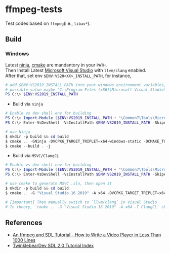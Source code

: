 # ffmpeg-tests
Test codes based on `ffmpeg`(i.e., `libav*`).       

## Build

### Windows    
Latest [ninja](https://ninja-build.org/), [cmake](https://cmake.org/) are mandantory in your `PATH`.      
Then Install Latest [Microsoft Visual Studio](https://visualstudio.microsoft.com/) with `llvm/clang` enabled.      
After that, set env `$ENV:VS20<XX>_INSTALL_PATH`, for instance,              

```PowerShell
# add $ENV:VS2019_INSTALL_PATH into your windows environment variables, 
# possible value maybe "C:\Program Files (x86)\Microsoft Visual Studio\2019\BuildTools" or "C:\Program Files (x86)\Microsoft Visual Studio\2019\Community"
PS C:\> $ENV:VS2019_INSTALL_PATH
```    

- Build via `ninja`       

```PowerShell
# Enable vs dev shell env for building
PS C:\> Import-Module ($ENV:VS2019_INSTALL_PATH + "\Common7\Tools\Microsoft.VisualStudio.DevShell.dll")
PS C:\> Enter-VsDevShell -VsInstallPath $ENV:VS2019_INSTALL_PATH -SkipAutomaticLocation -DevCmdArguments "-arch=x64 -host_arch=x64"

# use Ninja
$ mkdir -p build && cd build
$ cmake .. -GNinja -DVCPKG_TARGET_TRIPLET=x64-windows-static -DCMAKE_TOOLCHAIN_FILE:STRING=$ENV:VCPKG_CMAKE_PATH
$ cmake --build . -j
```    

- Build via `MSVC/ClangCL`       

```PowerShell
# Enable vs dev shell env for building
PS C:\> Import-Module ($ENV:VS2019_INSTALL_PATH + "\Common7\Tools\Microsoft.VisualStudio.DevShell.dll")
PS C:\> Enter-VsDevShell -VsInstallPath $ENV:VS2019_INSTALL_PATH -SkipAutomaticLocation -DevCmdArguments "-arch=x64 -host_arch=x64"

# use cmake to generate MSVC .sln, then open it
$ mkdir -p build && cd build
$ cmake .. -G "Visual Studio 16 2019" -A x64 -DVCPKG_TARGET_TRIPLET=x64-windows-static -DCMAKE_TOOLCHAIN_FILE:STRING=$ENV:VCPKG_CMAKE_PATH

# [Important] Then manually swtich to `llvm/clang` in Visual Studio
# In theory, `cmake .. -G "Visual Studio 16 2019" -A x64 -T ClangCL` should select `llvm/clang` automatically, but it doesn't work in my testing.     
```


## References
- [An ffmpeg and SDL Tutorial - How to Write a Video Player in Less Than 1000 Lines](http://dranger.com/ffmpeg/ffmpeg.html)    
- [TwinklebearDev SDL 2.0 Tutorial Index](https://www.willusher.io/pages/sdl2/)


